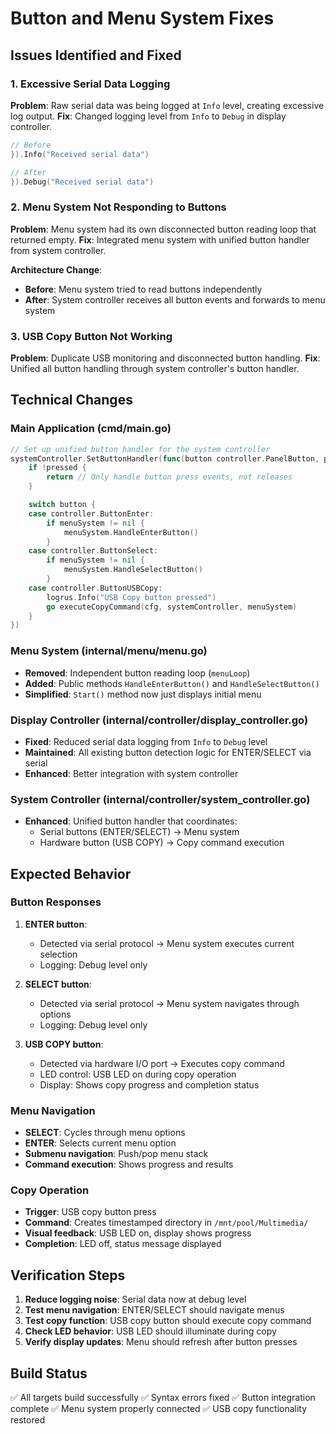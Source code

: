 # Button and Menu System Fixes

## Issues Identified and Fixed

### 1. **Excessive Serial Data Logging**
**Problem**: Raw serial data was being logged at `Info` level, creating excessive log output.
**Fix**: Changed logging level from `Info` to `Debug` in display controller.

```go
// Before
}).Info("Received serial data")

// After  
}).Debug("Received serial data")
```

### 2. **Menu System Not Responding to Buttons**
**Problem**: Menu system had its own disconnected button reading loop that returned empty.
**Fix**: Integrated menu system with unified button handler from system controller.

**Architecture Change**:
- **Before**: Menu system tried to read buttons independently
- **After**: System controller receives all button events and forwards to menu system

### 3. **USB Copy Button Not Working**
**Problem**: Duplicate USB monitoring and disconnected button handling.
**Fix**: Unified all button handling through system controller's button handler.

## Technical Changes

### Main Application (cmd/main.go)
```go
// Set up unified button handler for the system controller
systemController.SetButtonHandler(func(button controller.PanelButton, pressed bool) {
    if !pressed {
        return // Only handle button press events, not releases
    }

    switch button {
    case controller.ButtonEnter:
        if menuSystem != nil {
            menuSystem.HandleEnterButton()
        }
    case controller.ButtonSelect:
        if menuSystem != nil {
            menuSystem.HandleSelectButton()
        }
    case controller.ButtonUSBCopy:
        logrus.Info("USB Copy button pressed")
        go executeCopyCommand(cfg, systemController, menuSystem)
    }
})
```

### Menu System (internal/menu/menu.go)
- **Removed**: Independent button reading loop (`menuLoop`)
- **Added**: Public methods `HandleEnterButton()` and `HandleSelectButton()`
- **Simplified**: `Start()` method now just displays initial menu

### Display Controller (internal/controller/display_controller.go)
- **Fixed**: Reduced serial data logging from `Info` to `Debug` level
- **Maintained**: All existing button detection logic for ENTER/SELECT via serial
- **Enhanced**: Better integration with system controller

### System Controller (internal/controller/system_controller.go)
- **Enhanced**: Unified button handler that coordinates:
  - Serial buttons (ENTER/SELECT) → Menu system
  - Hardware button (USB COPY) → Copy command execution

## Expected Behavior

### Button Responses
1. **ENTER button**: 
   - Detected via serial protocol → Menu system executes current selection
   - Logging: Debug level only

2. **SELECT button**: 
   - Detected via serial protocol → Menu system navigates through options
   - Logging: Debug level only

3. **USB COPY button**: 
   - Detected via hardware I/O port → Executes copy command
   - LED control: USB LED on during copy operation
   - Display: Shows copy progress and completion status

### Menu Navigation
- **SELECT**: Cycles through menu options
- **ENTER**: Selects current menu option
- **Submenu navigation**: Push/pop menu stack
- **Command execution**: Shows progress and results

### Copy Operation
- **Trigger**: USB copy button press
- **Command**: Creates timestamped directory in `/mnt/pool/Multimedia/`
- **Visual feedback**: USB LED on, display shows progress
- **Completion**: LED off, status message displayed

## Verification Steps

1. **Reduce logging noise**: Serial data now at debug level
2. **Test menu navigation**: ENTER/SELECT should navigate menus
3. **Test copy function**: USB copy button should execute copy command
4. **Check LED behavior**: USB LED should illuminate during copy
5. **Verify display updates**: Menu should refresh after button presses

## Build Status
✅ All targets build successfully
✅ Syntax errors fixed
✅ Button integration complete
✅ Menu system properly connected
✅ USB copy functionality restored
